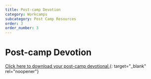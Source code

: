 ```yaml
---
title: Post-camp Devotion
category: Workcamps
subcategory: Post Camp Resources
order: 3
order_number: 3
---
```


# Post-camp Devotion

[Click here to download your post-camp devotional.](https://groupcares-my.sharepoint.com/:b:/g/personal/admin_groupcares_org/EXqfb62wBj9FsKOjSuRnyAMBJix6GdDS4e80qNqWRJq40w?e=TFuDjV){: target="_blank" rel="noopener"}
